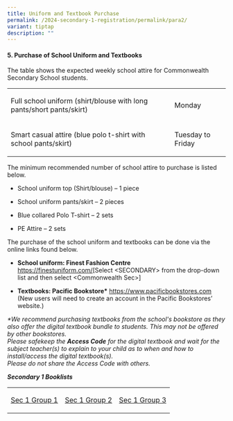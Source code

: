 ```yaml
---
title: Uniform and Textbook Purchase
permalink: /2024-secondary-1-registration/permalink/para2/
variant: tiptap
description: ""
---
```

<h4>5. Purchase of School Uniform and Textbooks</h4><p>The table shows the expected weekly school attire for Commonwealth Secondary School students.</p><table><tbody><tr><td rowspan="1" colspan="1"><p>Full school uniform (shirt/blouse with long pants/short pants/skirt)</p></td><td rowspan="1" colspan="1"><p>Monday</p></td></tr><tr><td rowspan="1" colspan="1"><p>Smart casual attire (blue polo t-shirt with school pants/skirt)</p></td><td rowspan="1" colspan="1"><p>Tuesday to Friday</p></td></tr></tbody></table><p></p><p>The minimum recommended number of school attire to purchase is listed below.</p><ul data-tight="true" class="tight"><li><p>School uniform top (Shirt/blouse) – 1 piece</p></li><li><p>School uniform pants/skirt – 2 pieces</p></li><li><p>Blue collared Polo T-shirt – 2 sets</p></li><li><p>PE Attire – 2 sets</p></li></ul><p></p><p>The purchase of the school uniform and textbooks can be done via the online links found below.</p><ul data-tight="true" class="tight"><li><p><strong>School uniform: Finest Fashion Centre </strong><a href="https://finestuniform.com/" rel="noopener noreferrer nofollow" target="_blank">https://finestuniform.com/</a>[Select &lt;SECONDARY&gt; from the drop-down list and then select &lt;Commonwealth Sec&gt;]</p></li><li><p><strong>Textbooks: Pacific Bookstore*</strong> <a href="https://www.pacificbookstores.com" rel="noopener noreferrer nofollow" target="_blank">https://www.pacificbookstores.com </a>(New users will need to create an account in the Pacific Bookstores’ website.)</p></li></ul><p><em>*We recommend purchasing textbooks from the school's bookstore as they also offer the digital textbook bundle to students. This may not be offered by other bookstores.</em><br><em>Please safekeep the </em><strong><em>Access Code</em></strong><em> for the digital textbook and wait for the subject teacher(s) to explain to your child as to when and how to install/access the digital textbook(s).</em><br><em>Please do not share the Access Code with others.</em></p><p><strong><em>Secondary 1 Booklists</em></strong></p><table><tbody><tr><td rowspan="1" colspan="1"><p><a href="/files/CWSS_2024_SEC_1NT_BOOKLIST.pdf" rel="noopener noreferrer nofollow" target="_blank">Sec 1 Group 1</a></p></td><td rowspan="1" colspan="1"><p><a href="/files/CWSS_2024_SEC_1NA_BOOKLIST.pdf" rel="noopener noreferrer nofollow" target="_blank">Sec 1 Group 2</a></p></td><td rowspan="1" colspan="1"><p><a href="/files/CWSS_2024_SEC_1EXP_BOOKLIST.pdf" rel="noopener noreferrer nofollow" target="_blank">Sec 1 Group 3</a></p></td></tr></tbody></table><p></p>